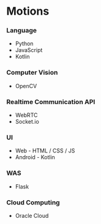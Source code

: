 # Motions

### Language

- Python
- JavaScript
- Kotlin

### Computer Vision

-  OpenCV

### Realtime Communication API
-  WebRTC
-  Socket.io

### UI

- Web - HTML / CSS / JS
- Android - Kotlin

### WAS

- Flask

### Cloud Computing

- Oracle Cloud